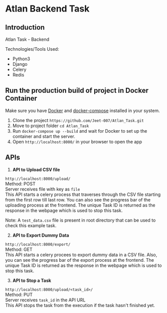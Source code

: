 # Atlan Backend Task

## Introduction

Atlan Task - Backend

Technologies/Tools Used:
  - Python3
  - Django
  - Celery
  - Redis
 
## Run the production build of project in Docker Container
Make sure you have [Docker](https://docs.docker.com/installation/) and [docker-compose](http://docs.docker.com/compose/install/) installed in your system.
  1. Clone the project
  `https://github.com/Jeet-007/Atlan_Task.git`
  2. Move to project folder
  `cd Atlan_Task`
  3. Run `docker-compose up --build` and wait for Docker to set up the container and start the server.
  4. Open `http://localhost:8000/` in your browser to open the app
  
  ## APIs
   1. **API to Upload CSV file**
   
   `http://localhost:8000/upload/`  
   Method: POST  
   Server receives file with key as `file`  
   This API starts a celery process that traverses through the CSV file starting from the first row till last row. You can also see the progress bar of the uploading process at the frontend.
   The unique Task ID is returned as the response in the webpage which is used to stop this task.  
   
  
   Note: A `test_data.csv` file is present in root directory that can be used to check this example task.
   
   
  2. **API to Export Dummy Data**
   
   `http://localhost:8000/export/`  
   Method: GET  
   This API starts a celery procees to export dummy data in a CSV file. Also, you can see the progress bar of the export process at the frontend.
   The unique Task ID is returned as the response in the webpage which is used to stop this task.  
   
 
  3. **API to Stop a Task**
   
   `http://localhost:8000/upload/<task_id>/`  
   Method: PUT  
   Server receives `task_id` in the API URL  
   This API stops the task from the execution if the task hasn't finished yet.  
 
